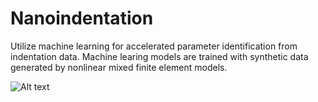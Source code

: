 # Nanoindentation
Utilize machine learning for accelerated parameter identification from indentation data. Machine learing models are trained with synthetic data generated by nonlinear mixed finite element models.



![Alt text]([/posts/path/to/img.jpg](https://github.com/PatrickGio/Nanoindentation/Figures/Figure_1_2.pdf) "Optional title")
